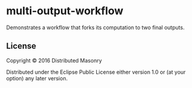 # multi-output-workflow

Demonstrates a workflow that forks its computation to two final outputs.

## License

Copyright © 2016 Distributed Masonry

Distributed under the Eclipse Public License either version 1.0 or (at
your option) any later version.
